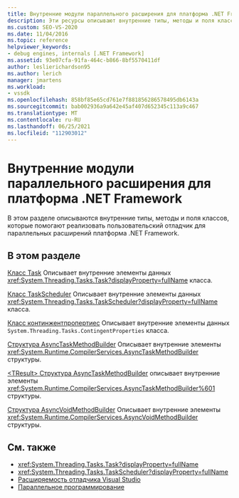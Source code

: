 ```yaml
---
title: Внутренние модули параллельного расширения для платформа .NET Framework | Документация Майкрософт
description: Эти ресурсы описывают внутренние типы, методы и поля классов, используемых для реализации пользовательского отладчика для параллельных расширений платформа .NET Framework.
ms.custom: SEO-VS-2020
ms.date: 11/04/2016
ms.topic: reference
helpviewer_keywords:
- debug engines, internals [.NET Framework]
ms.assetid: 93e07cfa-91fa-464c-b866-8bf5570411df
author: leslierichardson95
ms.author: lerich
manager: jmartens
ms.workload:
- vssdk
ms.openlocfilehash: 858bf85e65cd761e7f881856286578495db6143a
ms.sourcegitcommit: bab002936a9a642e45af407d652345c113a9c467
ms.translationtype: MT
ms.contentlocale: ru-RU
ms.lasthandoff: 06/25/2021
ms.locfileid: "112903012"
---
```

# <a name="parallel-extension-internals-for-the-net-framework"></a>Внутренние модули параллельного расширения для платформа .NET Framework
В этом разделе описываются внутренние типы, методы и поля классов, которые помогают реализовать пользовательский отладчик для параллельных расширений платформа .NET Framework.

## <a name="in-this-section"></a>В этом разделе
 [Класс Task](../../extensibility/debugger/task-class-internal-members.md) Описывает внутренние элементы данных <xref:System.Threading.Tasks.Task?displayProperty=fullName> класса.

 [Класс TaskScheduler](../../extensibility/debugger/taskscheduler-class-internal-members.md) Описывает внутренние элементы данных <xref:System.Threading.Tasks.TaskScheduler?displayProperty=fullName> класса.

 [Класс континжентпропертиес](../../extensibility/debugger/contingentproperties-class-internal-members.md) Описывает внутренние элементы данных `System.Threading.Tasks.ContingentProperties` класса.

 [Структура AsyncTaskMethodBuilder](../../extensibility/debugger/asynctaskmethodbuilder-structure-internal-members.md) Описывает внутренние элементы <xref:System.Runtime.CompilerServices.AsyncTaskMethodBuilder> структуры.

 [ \<TResult> Структура AsyncTaskMethodBuilder](../../extensibility/debugger/asynctaskmethodbuilder-tresult-structure-internal-members.md) описывает внутренние элементы <xref:System.Runtime.CompilerServices.AsyncTaskMethodBuilder%601> структуры.

 [Структура AsyncVoidMethodBuilder](../../extensibility/debugger/asyncvoidmethodbuilder-structure-internal-members.md) Описывает внутренние элементы <xref:System.Runtime.CompilerServices.AsyncVoidMethodBuilder> структуры.

## <a name="see-also"></a>См. также
- <xref:System.Threading.Tasks.Task?displayProperty=fullName>
- <xref:System.Threading.Tasks.TaskScheduler?displayProperty=fullName>
- [Расширяемость отладчика Visual Studio](../../extensibility/debugger/visual-studio-debugger-extensibility.md)
- [Параллельное программирование](/dotnet/standard/parallel-programming/index)
